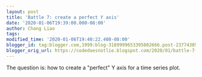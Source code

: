 ```yaml
---
layout: post
title: 'Battle 7: create a perfect Y axis'
date: '2020-01-06T19:39:00.000-08:00'
author: Chang Liao
tags:
modified_time: '2020-01-06T19:40:22.408-08:00'
blogger_id: tag:blogger.com,1999:blog-3189999653395802666.post-2377430582747363559
blogger_orig_url: https://codedoesnotlie.blogspot.com/2020/01/battle-7-perfect-y-axis.html
---
```


The question is: how to create a "perfect" Y axis for a time series plot. 